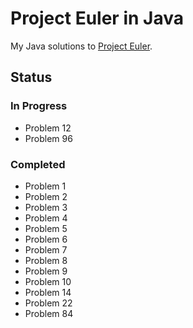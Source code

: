 # Project Euler in Java

My Java solutions to [Project Euler](https://projecteuler.net).

## Status

### In Progress
* Problem 12
* Problem 96

### Completed
* Problem 1
* Problem 2
* Problem 3
* Problem 4
* Problem 5
* Problem 6
* Problem 7
* Problem 8
* Problem 9
* Problem 10
* Problem 14
* Problem 22
* Problem 84
